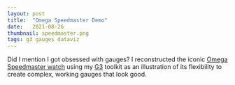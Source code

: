 ```yaml
---
layout: post
title:  "Omega Speedmaster Demo"
date:   2021-08-26
thumbnail: speedmaster.png
tags: g3 gauges dataviz
---
```


Did I mention I got obsessed with gauges?
I reconstructed the iconic [Omega Speedmaster watch][speedmaster]
using my [G3][g3] toolkit as an illustration
of its flexibility to create complex, working gauges that look good.

[g3]: https://github.com/patricksurry/g3
[speedmaster]: https://en.wikipedia.org/wiki/Omega_Speedmaster

<!-- markdownlint-disable MD011 MD033 -->

<div id='demo'></div>

<script src="https://unpkg.com/@patricksurry/g3/dist/g3-contrib.min.js"></script>

<script>
g3.panel()
  .width(800).height(500)
  .append(
    g3.put().x(400).y(250).scale(2).append(
      g3.contrib.clocks.omegaSpeedmaster()
    )
  )('#demo');
// hack to fix image url
document.getElementsByTagName('image')[0].href.baseVal = '/assets/img/speedmaster_logo.png';
</script>
